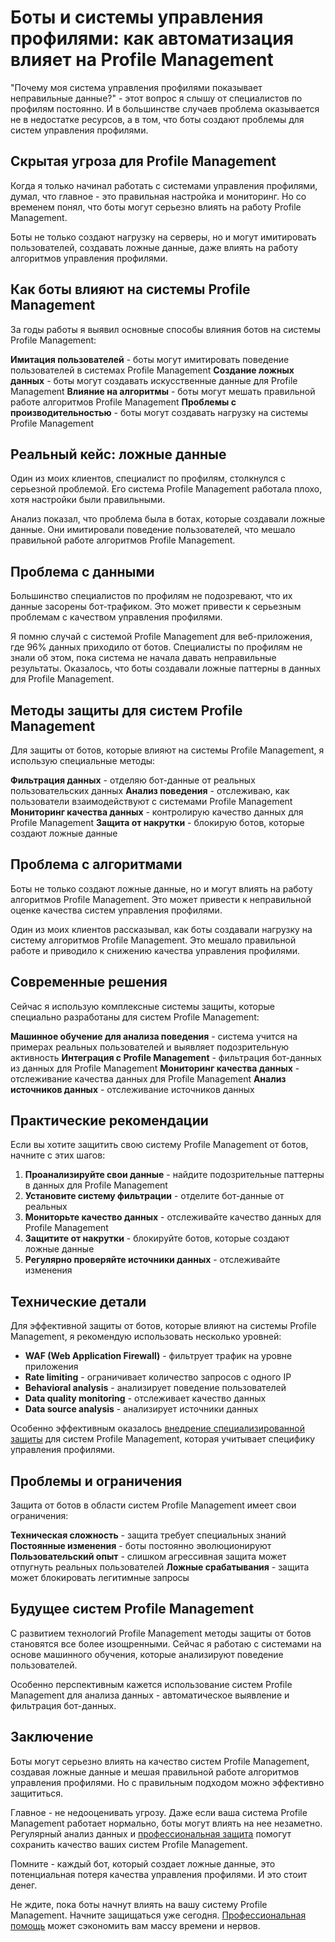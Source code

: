 # Боты и системы управления профилями: как автоматизация влияет на Profile Management

"Почему моя система управления профилями показывает неправильные данные?" - этот вопрос я слышу от специалистов по профилям постоянно. И в большинстве случаев проблема оказывается не в недостатке ресурсов, а в том, что боты создают проблемы для систем управления профилями.

## Скрытая угроза для Profile Management

Когда я только начинал работать с системами управления профилями, думал, что главное - это правильная настройка и мониторинг. Но со временем понял, что боты могут серьезно влиять на работу Profile Management.

Боты не только создают нагрузку на серверы, но и могут имитировать пользователей, создавать ложные данные, даже влиять на работу алгоритмов управления профилями.

## Как боты влияют на системы Profile Management

За годы работы я выявил основные способы влияния ботов на системы Profile Management:

**Имитация пользователей** - боты могут имитировать поведение пользователей в системах Profile Management
**Создание ложных данных** - боты могут создавать искусственные данные для Profile Management
**Влияние на алгоритмы** - боты могут мешать правильной работе алгоритмов Profile Management
**Проблемы с производительностью** - боты могут создавать нагрузку на системы Profile Management

## Реальный кейс: ложные данные

Один из моих клиентов, специалист по профилям, столкнулся с серьезной проблемой. Его система Profile Management работала плохо, хотя настройки были правильными.

Анализ показал, что проблема была в ботах, которые создавали ложные данные. Они имитировали поведение пользователей, что мешало правильной работе алгоритмов Profile Management.

## Проблема с данными

Большинство специалистов по профилям не подозревают, что их данные засорены бот-трафиком. Это может привести к серьезным проблемам с качеством управления профилями.

Я помню случай с системой Profile Management для веб-приложения, где 96% данных приходило от ботов. Специалисты по профилям не знали об этом, пока система не начала давать неправильные результаты. Оказалось, что боты создавали ложные паттерны в данных для Profile Management.

## Методы защиты для систем Profile Management

Для защиты от ботов, которые влияют на системы Profile Management, я использую специальные методы:

**Фильтрация данных** - отделяю бот-данные от реальных пользовательских данных
**Анализ поведения** - отслеживаю, как пользователи взаимодействуют с системами Profile Management
**Мониторинг качества данных** - контролирую качество данных для Profile Management
**Защита от накрутки** - блокирую ботов, которые создают ложные данные

## Проблема с алгоритмами

Боты не только создают ложные данные, но и могут влиять на работу алгоритмов Profile Management. Это может привести к неправильной оценке качества систем управления профилями.

Один из моих клиентов рассказывал, как боты создавали нагрузку на систему алгоритмов Profile Management. Это мешало правильной работе и приводило к снижению качества управления профилями.

## Современные решения

Сейчас я использую комплексные системы защиты, которые специально разработаны для систем Profile Management:

**Машинное обучение для анализа поведения** - система учится на примерах реальных пользователей и выявляет подозрительную активность
**Интеграция с Profile Management** - фильтрация бот-данных из данных для Profile Management
**Мониторинг качества данных** - отслеживание качества данных для Profile Management
**Анализ источников данных** - отслеживание источников данных

## Практические рекомендации

Если вы хотите защитить свою систему Profile Management от ботов, начните с этих шагов:

1. **Проанализируйте свои данные** - найдите подозрительные паттерны в данных для Profile Management
2. **Установите систему фильтрации** - отделите бот-данные от реальных
3. **Мониторьте качество данных** - отслеживайте качество данных для Profile Management
4. **Защитите от накрутки** - блокируйте ботов, которые создают ложные данные
5. **Регулярно проверяйте источники данных** - отслеживайте изменения

## Технические детали

Для эффективной защиты от ботов, которые влияют на системы Profile Management, я рекомендую использовать несколько уровней:

- **WAF (Web Application Firewall)** - фильтрует трафик на уровне приложения
- **Rate limiting** - ограничивает количество запросов с одного IP
- **Behavioral analysis** - анализирует поведение пользователей
- **Data quality monitoring** - отслеживает качество данных
- **Data source analysis** - анализирует источники данных

Особенно эффективным оказалось [внедрение специализированной защиты](https://progaem.com/ustanovka-antibота-usluga-po-zashhite-ot-botов-vashih-sajtов-na-различных-cms-системах.html) для систем Profile Management, которая учитывает специфику управления профилями.

## Проблемы и ограничения

Защита от ботов в области систем Profile Management имеет свои ограничения:

**Техническая сложность** - защита требует специальных знаний
**Постоянные изменения** - боты постоянно эволюционируют
**Пользовательский опыт** - слишком агрессивная защита может отпугнуть реальных пользователей
**Ложные срабатывания** - защита может блокировать легитимные запросы

## Будущее систем Profile Management

С развитием технологий Profile Management методы защиты от ботов становятся все более изощренными. Сейчас я работаю с системами на основе машинного обучения, которые анализируют поведение пользователей.

Особенно перспективным кажется использование систем Profile Management для анализа данных - автоматическое выявление и фильтрация бот-данных.

## Заключение

Боты могут серьезно влиять на качество систем Profile Management, создавая ложные данные и мешая правильной работе алгоритмов управления профилями. Но с правильным подходом можно эффективно защититься.

Главное - не недооценивать угрозу. Даже если ваша система Profile Management работает нормально, боты могут влиять на нее незаметно. Регулярный анализ данных и [профессиональная защита](https://progaem.com/ustanovka-antibота-usluga-po-zashhite-ot-botов-vashih-sajtов-na-различных-cms-системах.html) помогут сохранить качество ваших систем Profile Management.

Помните - каждый бот, который создает ложные данные, это потенциальная потеря качества управления профилями. И это стоит денег.

Не ждите, пока боты начнут влиять на вашу систему Profile Management. Начните защищаться уже сегодня. [Профессиональная помощь](https://progaem.com/ustanovka-antibота-usluga-po-zashhite-ot-botов-vashih-sajtов-na-различных-cms-системах.html) может сэкономить вам массу времени и нервов.
